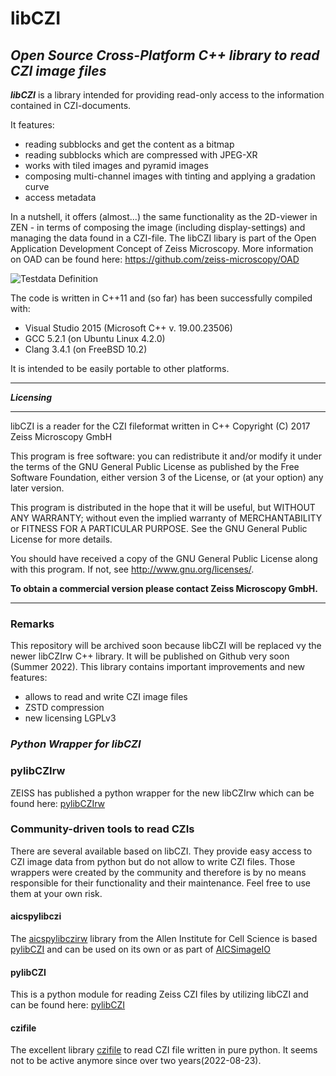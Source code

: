 # libCZI
***Open Source Cross-Platform C++ library to read CZI image files***
---------------------------------------------------------------------
 
***libCZI*** is a library intended for providing read-only access to the information contained in CZI-documents.

It features:

* reading subblocks and get the content as a bitmap
* reading subblocks which are compressed with JPEG-XR
* works with tiled images and pyramid images
* composing multi-channel images with tinting and applying a gradation curve
* access metadata

In a nutshell, it offers (almost...) the same functionality as the 2D-viewer in ZEN - in terms of composing the image (including display-settings) and managing the data found in a CZI-file. The libCZI libary is part of the Open Application Development Concept of Zeiss Microscopy. More information on OAD can be found here: https://github.com/zeiss-microscopy/OAD

![Testdata Definition](images/czi_github.png)

The code is written in C++11 and (so far) has been successfully compiled with:

* Visual Studio 2015 (Microsoft C++ v. 19.00.23506)
* GCC 5.2.1 (on Ubuntu Linux 4.2.0)
* Clang 3.4.1 (on FreeBSD 10.2)

It is intended to be easily portable to other platforms.

---------------------------------------------------------------------------------

***Licensing***

******************************************************************************
 
libCZI is a reader for the CZI fileformat written in C++
Copyright (C) 2017  Zeiss Microscopy GmbH
 
This program is free software: you can redistribute it and/or modify
it under the terms of the GNU General Public License as published by
the Free Software Foundation, either version 3 of the License, or
(at your option) any later version.
 
This program is distributed in the hope that it will be useful,
but WITHOUT ANY WARRANTY; without even the implied warranty of
MERCHANTABILITY or FITNESS FOR A PARTICULAR PURPOSE.  See the
GNU General Public License for more details.
 
You should have received a copy of the GNU General Public License
along with this program.  If not, see <http://www.gnu.org/licenses/>.
 
**To obtain a commercial version please contact Zeiss Microscopy GmbH.**
 
***

### Remarks

This repository will be archived soon because libCZI will be replaced vy the newer libCZIrw C++ library. It will be published on Github very soon (Summer 2022). This library contains important improvements and new features:

* allows to read and write CZI image files
* ZSTD compression
* new licensing LGPLv3


### *Python Wrapper for libCZI*

### pylibCZIrw

ZEISS has published a python wrapper for the new libCZIrw which can be found here: [pylibCZIrw](https://pypi.org/project/pylibCZIrw/)

### Community-driven tools to read CZIs

There are several available based on libCZI. They provide easy access to CZI image data from python but do not allow to write CZI files. Those wrappers were created by the community and therefore is by no means responsible for their functionality and their maintenance. Feel free to use them at your own risk.

#### aicspylibczi

The [aicspylibczirw](https://github.com/AllenCellModeling/aicspylibczi) library from the Allen Institute for Cell Science is based [pylibCZI](https://github.com/elhuhdron/pylibczi) and can be used on its own or as part of [AICSimageIO](https://allencellmodeling.github.io/aicsimageio/)

#### pylibCZI

This is a python module for reading Zeiss CZI files by utilizing libCZI and can be found here: [pylibCZI](https://github.com/elhuhdron/pylibczi)

#### czifile

The excellent library [czifile](https://pypi.org/project/czifile/) to read CZI file written in pure python. It seems not to be active anymore since over two years(2022-08-23). 